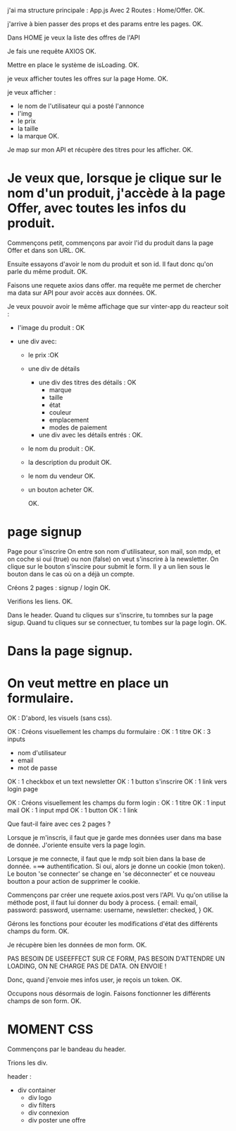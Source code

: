 j'ai ma structure principale : App.js
Avec 2 Routes : Home/Offer.
OK.

j'arrive à bien passer des props et des params entre les pages.
OK.

Dans HOME
je veux la liste des offres de l'API

Je fais une requête AXIOS
OK.

Mettre en place le système de isLoading.
OK.

je veux afficher toutes les offres sur la page Home.
OK.

je veux afficher :

- le nom de l'utilisateur qui a posté l'annonce
- l'img
- le prix
- la taille
- la marque
  OK.

Je map sur mon API et récupère des titres pour les afficher.
OK.

# Je veux que, lorsque je clique sur le nom d'un produit, j'accède à la page Offer, avec toutes les infos du produit.

Commençons petit, commençons par avoir l'id du produit dans la page Offer et dans son URL.
OK.

Ensuite essayons d'avoir le nom du produit et son id.
Il faut donc qu'on parle du même produit.
OK.

Faisons une requete axios dans offer.
ma requête me permet de chercher ma data sur API pour avoir accès aux données.
OK.

Je veux pouvoir avoir le même affichage que sur vinter-app du reacteur soit :

- l'image du produit : OK
- une div avec:

  - le prix :OK
  - une div de détails
    - une div des titres des détails : OK
      - marque
      - taille
      - état
      - couleur
      - emplacement
      - modes de paiement
    - une div avec les détails entrés : OK.
  - le nom du produit : OK.
  - la description du produit OK.
  - le nom du vendeur OK.
  - un bouton acheter OK.

    OK.

# page signup

Page pour s'inscrire
On entre son nom d'utilisateur, son mail, son mdp, et on coche si oui (true) ou non (false) on veut s'inscrire à la newsletter.
On clique sur le bouton s'inscire pour submit le form.
Il y a un lien sous le bouton dans le cas où on a déjà un compte.

Créons 2 pages : signup / login
OK.

Verifions les liens.
OK.

Dans le header.
Quand tu cliques sur s'inscrire, tu tomnbes sur la page sigup.
Quand tu cliques sur se connectuer, tu tombes sur la page login.
OK.

# Dans la page signup.

# On veut mettre en place un formulaire.

OK : D'abord, les visuels (sans css).

OK : Créons visuellement les champs du formulaire :
OK : 1 titre
OK : 3 inputs

- nom d'utilisateur
- email
- mot de passe

OK : 1 checkbox et un text newsletter
OK : 1 button s'inscrire
OK : 1 link vers login page

OK : Créons visuellement les champs du form login :
OK : 1 titre
OK : 1 input mail
OK : 1 input mpd
OK : 1 button
OK : 1 link

Que faut-il faire avec ces 2 pages ?

Lorsque je m'inscris, il faut que je garde mes données user dans ma base de donnée.
J'oriente ensuite vers la page login.

Lorsque je me connecte, il faut que le mdp soit bien dans la base de donnée. ===> authentification.
Si oui, alors je donne un cookie (mon token).
Le bouton 'se connecter' se change en 'se déconnecter' et ce nouveau boutton a pour action de supprimer le cookie.

Commençons par créer une requete axios.post vers l'API.
Vu qu'on utilise la méthode post, il faut lui donner du body à process.
{
email: email,
password: password,
username: username,
newsletter: checked,
}
OK.

Gérons les fonctions pour écouter les modifications d'état des différents champs du form.
OK.

Je récupère bien les données de mon form.
OK.

PAS BESOIN DE USEEFFECT SUR CE FORM, PAS BESOIN D'ATTENDRE UN LOADING, ON NE CHARGE PAS DE DATA. ON ENVOIE !

Donc, quand j'envoie mes infos user, je reçois un token.
OK.

Occupons nous désormais de login.
Faisons fonctionner les différents champs de son form.
OK.

# MOMENT CSS

Commençons par le bandeau du header.

Trions les div.

header :

- div container
  - div logo
  - div filters
  - div connexion
  - div poster une offre
